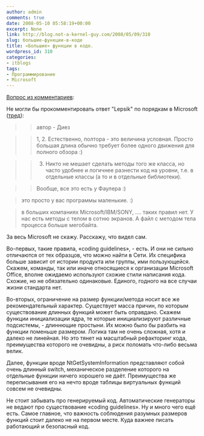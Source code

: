 ```yaml
---
author: admin
comments: true
date: 2008-05-10 05:58:19+00:00
excerpt: None
link: http://blog.not-a-kernel-guy.com/2008/05/09/310
slug: большие-функции-в-коде
title: «Большие» функции в коде.
wordpress_id: 310
categories:
- itblogs
tags:
- Программирование
- Microsoft
---
```


[Вопрос из комментариев](http://blog.not-a-kernel-guy.com/%D0%BE%D0%B1-%D0%B0%D0%B2%D1%82%D0%BE%D1%80%D0%B5#comment-11476):

Не могли бы прокомментировать ответ "Lepsik" по порядкам в Microsoft ([тред](http://www.sql.ru/forum/actualthread.aspx?tid=544088&pg=3#5632700)):

>> автор - Диез

>> 1, 2. Естественно, полтора - это величина условная. Просто большая длина обычно требует более одного движения для полного обзора :)

>> 3. Никто не мешает сделать методы того же класса, но часто удобнее и логичнее разнести код на уровни, т.е. в отдельные классы (а то и в отдельные библиотеки).

>> Вообще, все это есть у Фаулера :)

> это просто у вас программы маленькие. :)

> в больших компаниях Microsoft/IBM/SONY, …. таких правил нет. У нас есть методы с телом в сотню экранов. А файл с методом тела процесса больше мегобайта.

За весь Microsoft не скажу. Расскажу, что видел сам. 

Во-первых, такие правила, «coding guidelines», - есть. И они не сильно отличаются от тех образцов, что можно найти в Сети. Их специфика больше зависит от истории продукта или группы, ими пользующейся. Скажем, команды, так или иначе относящиеся к организации Microsoft Office, вполне ожидаемо используют схожие стили написания кода. Схожие, но не обязательно одинаковые. Единого, годного на все случаи жизни стандарта нет.

Во-вторых, ограничение на размер функции/метода носит все же рекомендательный характер. Существует масса причин, по которым существование длинных функций может быть оправдано. Скажем функции инициализации ядра, те которые инициализируют различные подсистемы, - длиннющие простыни. Их можно было бы разбить на функции поменьше размером. Логика там не очень сложная, хотя и далеко не линейная. Но это тянет на масштабный рефакторинг кода, преимущества которого не очевидны, а риск поломать что-либо весьма велик.

Далее, функции вроде NtGetSystemInformation представляют собой очень длинный switch, механическое разделение которого на отдельные функции ничего хорошего не даёт. Преимущества же переписывания его на нечто вроде таблицы виртуальных функций совсем не очевидны. 

Не стоит забывать про генерируемый код. Автоматические генераторы не ведают про существование «coding guidelines». Ну и много чего ещё есть. Самое главное, что важность соблюдения разумных размеров функций стоит далеко не на первом месте. Куда важнее писать работающий и безопасный код.

